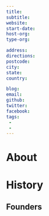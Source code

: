 ```yaml
---
title:
subtitle:
website:
start-date:
host-org:
type-org:

address:
directions:
postcode:
city: 
state:
country:

blog:
email:
github:
twitter:
facebook:
tags:
 -
 -
---
```


# About

# History

## Founders
